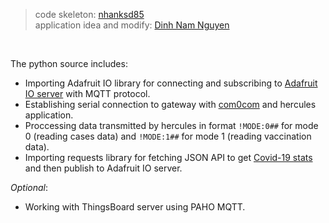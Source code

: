 > code skeleton: [nhanksd85](https://github.com/nhanksd85)\
> application idea and modify: [Dinh Nam Nguyen](https://github.com/NguyenD-Nam)
<br>

The python source includes:
- Importing Adafruit IO library for connecting and subscribing to [Adafruit IO server](https://io.adafruit.com/) with MQTT protocol.
- Establishing serial connection to gateway with [com0com](http://com0com.sourceforge.net/) and hercules application.
- Proccessing data transmitted by hercules in format `!MODE:0##` for mode 0 (reading cases data) and `!MODE:1##` for mode 1 (reading vaccination data).
- Importing requests library for fetching JSON API to get [Covid-19 stats](https://github.com/M-Media-Group/Covid-19-API) and then publish to Adafruit IO server.

*Optional*:
- Working with ThingsBoard server using PAHO MQTT.

